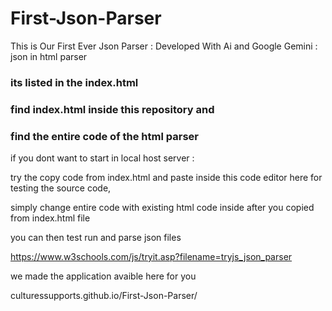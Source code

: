 # First-Json-Parser
This is Our First Ever Json Parser : Developed With Ai and Google Gemini : json in html parser



### its listed in the index.html 

### find index.html inside this repository and
### find the entire code of the html parser



if you dont want to start in local host server :

try the copy code from index.html and paste inside this code editor here for testing the source code,

simply change entire code with existing html code inside after you copied from index.html file 

you can then test run and parse json files


https://www.w3schools.com/js/tryit.asp?filename=tryjs_json_parser





we made the application avaible here for you 


culturessupports.github.io/First-Json-Parser/
